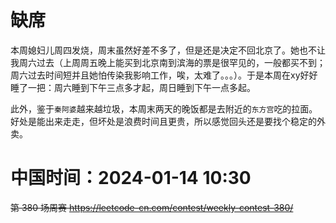 
# 缺席

本周媳妇儿周四发烧，周末虽然好差不多了，但是还是决定不回北京了。她也不让我周六过去（上周周五晚上能买到北京南到滨海的票是很罕见的，一般都买不到；周六过去时间短并且她怕传染我影响工作，唉，太难了。。。）。于是本周在xy好好睡了一把：周六睡到下午三点多才起，周日睡到下午一点多起。

此外，鉴于`秦阿婆`越来越垃圾，本周末两天的晚饭都是去附近的`东方宫`吃的拉面。好处是能出来走走，但坏处是浪费时间且更贵，所以感觉回头还是要找个稳定的外卖。

# 中国时间：2024-01-14 10:30

~~第 380 场周赛 https://leetcode-cn.com/contest/weekly-contest-380/~~
